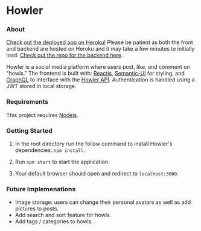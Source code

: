 # Howler

### About
[Check out the deployed app on Heroku!](https://howler-react.herokuapp.com/)  Please be patient as both the front and backend are hosted on Heroku and it may take a few minutes to initially load.
[Check out the repo for the backend here](https://github.com/simonlally/mongo-graphql).

Howler is a social media platform where users post, like, and comment on "howls."  The frontend is built with: [Reactjs](https://github.com/facebook/react), [Semantic-UI](https://github.com/Semantic-Org/Semantic-UI) for styling, and [GraphQL](https://github.com/graphql/graphql-js) to interface with the [Howler API](https://github.com/simonlally/mongo-graphql).  Authentication is handled using a JWT stored in local storage.  

### Requirements
This project requires [Nodejs](https://github.com/nodejs).

### Getting Started
1.  In the root directory run the follow command to install Howler's dependencies:
      ```npm install```.
      
2.  Run ```npm start``` to start the application.

3.  Your default browser should open and redirect to ```localhost:3000```.

### Future Implemenations
- Image storage: users can change their personal avatars as well as add pictures to posts.
- Add search and sort feature for howls.
- Add tags / categories to howls.

